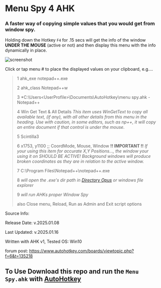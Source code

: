 # Menu Spy 4 AHK


### A faster way of copying simple values that you would get from window spy.

Holding down the Hotkey `F4` for .15 secs will get the info of the window **UNDER THE MOUSE** (active or not)
and then display this menu with the info dynamically in place.

![screenshot](https://i.imgur.com/rcpOQnU.png)

Click or tap menu # to place the displayed values on your clipboard, e.g....

> 1 ahk_exe notepad++.exe
>
> 2 ahk_class Notepad++w
>
> 3 *C:\Users\<UserProfile>\Documents\AutoHotkey\menu spy.ahk - Notepad++
>
> 4 Win Get Text & All Details *This item uses WinGetText to copy all available text, (if any), with all other details from this menu in the heading. Use with caution, in some editors, such as np++, it will copy an entire document if that control is under the mouse.*
>
> 5 Scintilla3
>
> 6 x1753, y1100  ;; CoordMode, Mouse, Window  **!! IMPORTANT !!** *If your using this item for accurate X,Y Positions..., the window your using it on SHOULD BE ACTIVE! Background windows will produce broken coordinates as they are in relation to the active window.*
>
> 7 C:\Program Files\Notepad++\notepad++.exe
> 
> 8 *will open the .exe's dir path in [Directory Opus](https://www.gpsoft.com.au) or windows file explorer*
>
> 9 *will run AHKs proper Window Spy*
>
> also Close menu, Reload, Run as Admin and Exit script options

Source Info:

Release Date: v.2025.01.08

Last Updated: v.2025.01.16

Written with AHK v1, Tested OS: Win10

forum post: https://www.autohotkey.com/boards/viewtopic.php?f=6&t=135218


## To Use Download this repo and run the `Menu Spy.ahk` with [AutoHotkey](https://www.autohotkey.com)
